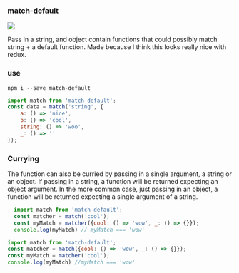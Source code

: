 ### match-default

<img src="https://travis-ci.org/conorhastings/match-default.svg?branch=master" />

Pass in a string, and object contain functions that could possibly match string + a default function. Made because I think this looks really nice with redux.

### use

`npm i --save match-default`

```js
import match from 'match-default';
const data = match('string', {
	a: () => 'nice',
	b: () => 'cool',
	string: () => 'woo',
	_: () => ''
});
```

### Currying

The function can also be curried by passing in a single argument, a string or an object. if passing in a string, a function will be returned expecting an object argument. In the more common case, just passing in an object, a function will be returned expecting a single argument of a string.

```js
  import match from 'match-default';
  const matcher = match('cool');
  const myMatch = matcher({cool: () => 'wow', _: () => {}});
  console.log(myMatch) // myMatch === 'wow'
  ```

  ```js
  import match from 'match-default';
  const matcher = match({cool: () => 'wow', _: () => {}});
  const myMatch = matcher('cool');
  console.log(myMatch) //myMatch === 'wow'
  ```
